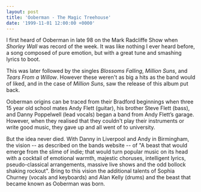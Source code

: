 ```yaml
---
layout: post
title: 'Ooberman - The Magic Treehouse'
date: '1999-11-01 12:00:00 +0000'
---
```

I first heard of Ooberman in late 98 on the Mark Radcliffe Show when <cite>Shorley Wall</cite> was record of the week. It was like nothing I ever heard before, a song composed of pure emotion, but with a great tune and smashing lyrics to boot.

This was later followed by the singles <cite>Blossoms Falling</cite>, <cite>Million Suns</cite>, and <cite>Tears From a Willow</cite>. However these weren't as big a hits as the band would of liked, and in the case of <cite>Million Suns</cite>, saw the release of this album put back.

Ooberman origins can be traced from their Bradford beginnings when three 15 year old school mates Andy Flett (guitar), his brother Steve Flett (bass), and Danny Poppelwell (lead vocals) began a band from Andy Flett’s garage. However, when they realised that they couldn't play their instruments or write good music, they gave up and all went of to university.

But the idea never died. With Danny in Liverpool and Andy in Birmingham, the vision -- as described on the bands website -- of "A beast that would emerge from the slime of indie; that would turn popular music on its head with a cocktail of emotional warmth, majestic choruses, intelligent lyrics, pseudo-classical arrangements, massive live shows and the odd bollock shaking rockout". Bring to this vision the additional talents of Sophia Churney (vocals and keyboards) and Alan Kelly (drums) and the beast that became known as Ooberman was born.